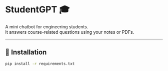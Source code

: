 # StudentGPT 🎓

A mini chatbot for engineering students.  
It answers course-related questions using your notes or PDFs.

---

## 🚀 Installation

```bash
pip install -r requirements.txt
